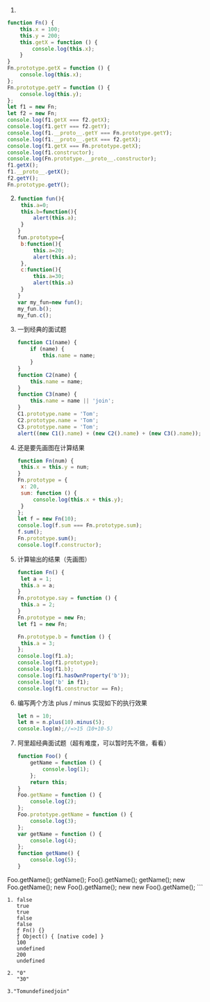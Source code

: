  1. 
   ```javascript
   function Fn() {
       this.x = 100;
       this.y = 200;
       this.getX = function () {
           console.log(this.x);
       }
   }
   Fn.prototype.getX = function () {
       console.log(this.x);
   };
   Fn.prototype.getY = function () {
       console.log(this.y);
   };
   let f1 = new Fn;
   let f2 = new Fn;
   console.log(f1.getX === f2.getX);
   console.log(f1.getY === f2.getY);
   console.log(f1.__proto__.getY === Fn.prototype.getY);
   console.log(f1.__proto__.getX === f2.getX);
   console.log(f1.getX === Fn.prototype.getX);
   console.log(f1.constructor);
   console.log(Fn.prototype.__proto__.constructor);
   f1.getX();
   f1.__proto__.getX();
   f2.getY();
   Fn.prototype.getY();
   ```

2. 
   ```javascript
   function fun(){
   	this.a=0;
   	this.b=function(){
   		alert(this.a);
   	}
   }
   fun.prototype={
   	b:function(){
   		this.a=20;
   		alert(this.a);
   	},
   	c:function(){
   		this.a=30;
   		alert(this.a)
   	}
   }
   var my_fun=new fun();
   my_fun.b();
   my_fun.c();
   ```

3. 一到经典的面试题

    ```javascript
    function C1(name) {
        if (name) {
            this.name = name;
        }
    }
    function C2(name) {
        this.name = name;
    }
    function C3(name) {
        this.name = name || 'join';
    }
    C1.prototype.name = 'Tom';
    C2.prototype.name = 'Tom';
    C3.prototype.name = 'Tom';
    alert((new C1().name) + (new C2().name) + (new C3().name));
    ```

5. 还是要先画图在计算结果

   ```javascript
   function Fn(num) {
   	this.x = this.y = num;
   }
   Fn.prototype = {
   	x: 20,
   	sum: function () {
   		console.log(this.x + this.y);
   	}
   };
   let f = new Fn(10);
   console.log(f.sum === Fn.prototype.sum);
   f.sum();
   Fn.prototype.sum();
   console.log(f.constructor);
   ```

5. 计算输出的结果（先画图）

   ```javascript
   function Fn() {
   	let a = 1;
   	this.a = a;
   }
   Fn.prototype.say = function () {
   	this.a = 2;
   }
   Fn.prototype = new Fn;
   let f1 = new Fn;
   
   Fn.prototype.b = function () {
   	this.a = 3;
   };
   console.log(f1.a);
   console.log(f1.prototype);
   console.log(f1.b);
   console.log(f1.hasOwnProperty('b'));
   console.log('b' in f1);
   console.log(f1.constructor == Fn);
   ```

6. 编写两个方法 plus / minus 实现如下的执行效果

   ```javascript
   let n = 10;
   let m = n.plus(10).minus(5);
   console.log(m);//=>15（10+10-5）
   ```

7. 阿里超经典面试题（超有难度，可以暂时先不做，看看）

    ```javascript
    function Foo() {
        getName = function () {
            console.log(1);
        };
        return this;
    }
    Foo.getName = function () {
        console.log(2);
    };
    Foo.prototype.getName = function () {
        console.log(3);
    };
    var getName = function () {
        console.log(4);
    };
    function getName() {
        console.log(5);
    }
Foo.getName();
    getName();
    Foo().getName();
    getName();
    new Foo.getName();
    new Foo().getName();
    new new Foo().getName();
    ```

    1. false
       true 
       true 
       false 
       false 
       ƒ Fn() {} 
       ƒ Object() { [native code] } 
       100 
       undefined 
       200 
       undefined

    2. "0"
       "30"
    
    3."Tomundefinedjoin"
